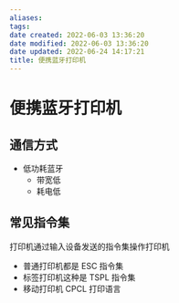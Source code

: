 ```yaml
---
aliases:
tags:
date created: 2022-06-03 13:36:20
date modified: 2022-06-03 13:36:20
date updated: 2022-06-24 14:17:21
title: 便携蓝牙打印机
---
```


# 便携蓝牙打印机

## 通信方式

- 低功耗蓝牙
  - 带宽低
  - 耗电低

## 常见指令集

打印机通过输入设备发送的指令集操作打印机

- 普通打印机都是 ESC 指令集
- 标签打印机这种是 TSPL 指令集
- 移动打印机 CPCL 打印语言
